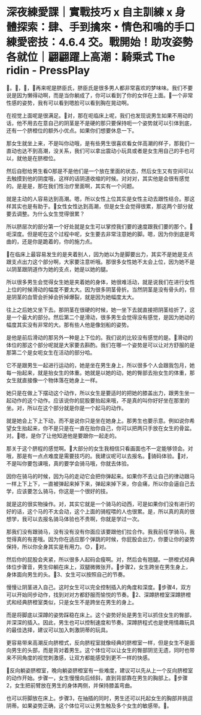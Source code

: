 # 深夜練愛課｜實戰技巧 x 自主訓練 x 身體探索：肆、手到擒來・情色和鳴的手口練愛密技：4.6.4 交。戰開始！助攻姿勢各就位｜翩翩躍上高潮：騎乘式 The ridin - PressPlay

🎼。🎼，🎼，🎼再来呢是脐臣氏，脐臣氏是很多男人都非常喜欢的梦味味。我们不要说是因为懒得动啊，而是当你躺成了，你可以看到了你的女伴在上面。🎼一个非常性感的姿势，我有可以看到嗯脸可以看到胸在晃动啊。

在视觉上面呢是很满足。🎼对，那在呃临床上呢，我们也发现说男生如果不用动的话，他不用去在意自己的阴茎是不是硬的那只要保持呃一个姿势就可以引体到底，还有一个脐橙位的额外小优点。如果你们想要休息一下。

那女生就坐上来，不是叫你动哦，是有些男生很喜欢看女伴高潮的样子，那我们一直动也达不到高潮，没关系，我们可以拿出震动小玩具或者是女生用自己的手也可以，就他是在脐橙位。

然后自慰给男生看O那是不是他们是一个放在里面的状态，然后女生又有空间可以去触摸到他的阴度哦，这样的话阴道收缩的时候。对对对，其实他是会很有感觉的。是是是，那在我们性治疗里面啊，其实有一个问题。

就是主动的人容易达到高潮。嗯，所以女性上位其实是女性主动去跟性结合。那这样其实也是有助于。🎼女性女性达到高潮，但是女生会觉得很累，那这两个部分就要去调整。为什么女生觉得很累？

所以脐层次的部分第一个好处就是女生可以掌控我们要的速度跟我们要的那个。🎼呃深度。但是呢在这个过程中呢，女生要去非常注意她的脚。嗯，因为你到底是弯曲的，还是你是跪着的，你的施力点。

🎼在临床上最容易发生的是夹着别人，因为她以为是脚要出力，其实不是她是支点跟支点出力这个部分啊，大家要注意听哦。那很多女性她不太会上位，因为她不是以阴茎跟阴道作为她的支点，她是以她的腿。

所以很多男生会觉得女生她是夹着她的身体，她很难活动，就是说我们在进行女性上位的时候滑动的幅度不要太大。因为很多阴茎骨折。当然阴茎是没有骨头的，但是阴茎的血管会折掉会折掉爆裂，就是因为她幅度太大。

往上之后她又坐下去。那阴茎在很硬的时候，她一坐下去就直接把阴茎给折了，这是一个最大的部分。然后第二个是滑动，很多男生会觉得没有感觉，是因为她动的幅度其实没有非常的大。那有些人他是像划船的姿势。

是他是前后滑动的那另外一种是上下位的。我们说的比较没有感觉的是。🎼滑动的体位的那这个部分呢就是大家要去斟酌。我们在哪一个姿势是可以让对方舒服的是那第二个是女呃女生在活动的部分哈。

它不是跟男生一起进行运动的，她是坐在男生身上，所以很多个人会跟我包月，她每一抬起来，就是抬女生的体重。她就是以她的动，她的臀部去抬女生的体重，那女生就直接像一个物体落在她身上一样。

她只是在做上下摆动这个动作，所以女生是要适时的把她的膝盖出力，跟男生坐一起动作的这个动作。应该说你的屁股要抬起来哦，不是真的叫你好好坐在那里的坐。对，所以在这个部分就是你是一个起马的动作。

就是她会上下上下动，而不是说你只是坐在她身上。那男生也要示意。例如说你希望女生抬起来，你不是只是在一直在抬你自己，你可以把两只手放在女生的骨盆。对。🎼嗯，是你了让他知道他是要跟你一起走的。

那关于这个脐程的感觉啊。🎼大部分的女生我相信只看画面也不一定能够领会。对哦，那是有一点点难度是需要技巧的。我建议呢可以去报名。🎼骑码体验。🎼对，不是叫你要包课哦，真的要学会骑马哦，你就去体验。

因你在骑马的时候，因为马的走动它会把你弹起来。如果你不去让自己的律动跟马一样上下上下，一直被弹起来掉下来，弹起来掉下来，你会痛，所以你会逼自己去学，应该要怎么骑马，你这是一个很好的技。

就是这的很实物操作。对，其实它就是一个骑马的动西，可是如果你们没有进行的好的话，这个马的不太会动，这个上面的骑程喂的人也很累。是，所以真的真的很想学，我可以去报名骑马体验也不贵啊，你就是学过一次。

那我们没有跟骑马，没有没有没有你面应该要跟他们拉合作。我我前任学骑马，我觉得真的有差哦。因为你在适应那个弹跳的时候，你屁股会出力，你要让你的姿势保持，所以你全身其实是有用力。😊，🎼对。

然后你的屁股会夹紧，所以很多人起码会瘦啊。对，然后会有翘腿。一脐橙式经典体位步骤音，男生仰躺在床上，双腿微微张开。🎼步骤2，女生跨坐在男生身上，身体面向男生的头。🎼3、女生可以按照自己的节奏。

慢慢让阴茎进入自己。这时女生可以完全控制插入的角度和深度。🎼步骤4，双方可以开始同步动作，找到对对方都舒服而愉悦的节奏。🎼2、深蹲脐橙室深蹲脐橙式和经典脐橙室类似，只是女生不是跨坐在男生的身上。

而是将脚底以深蹲的姿势踩稳在床上。这个姿势好处是男生可以抓住女生的臀部，并深深的插入。因此，男生也可以控制速度和节奏。深蹲脐程式也是使用情趣玩具的最佳选择，建议可以加入刺激阴蒂的玩具。

更容易带来高潮反向脐橙式，反向脐程室就像经典的脐橙室一样，但是女生不是面向男生的头部，而是背对着男生。这个体位可以让女生的臀部阴览无遗，同时也带来不同角度的视觉刺激感，让双方都能感受到更不一样的快感。

🎼反向躺姿脐橙室，晚向躺姿脐橙室有一些难度，建议可以先从上一个反向脐橙室的动作开始。步骤一，女生慢慢向后倾斜，直到背部靠在男生的胸部上。🎼步骤2，女生把前臂放在男生的身体两侧，并保持膝盖弯曲。

也可以将脚放在床上。步骤3，在抽插的同时，男生还可以托起女生的胸部并挑逗阴蒂。如果姿势正确，这个体位可以让男生触及多个女生的敏感带。🎼。

